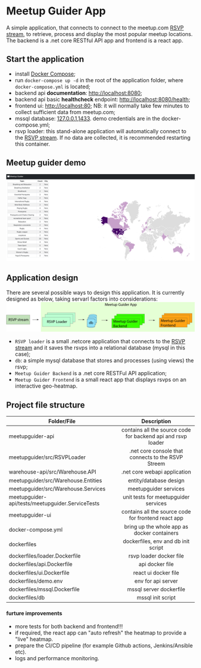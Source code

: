 # Meetup Guider App

A simple application, that connects to connect to the meetup.com [RSVP stream](https://stream.meetup.com/2/rsvps), to retrieve, process and display the most popular meetup locations. The backend is a .net core RESTful API app and frontend is a react app.

## Start the application

- install [Docker Compose](https://docs.docker.com/compose/install/);
- run `docker-compose up -d` in the root of the application folder, where `docker-compose.yml` is located; 
- backend api **documentation**: [http://localhost:8080](http://localhost:8080/);
- backend api basic **healthcheck** endpoint: [http://localhost:8080/health](http://localhost:8080/health);
- frontend ui: [http://localhost:80](http://localhost:80/); NB: it will normally take few minutes to collect sufficient data from meetup.com;
- mssql database: [127.0.0.1,1433](127.0.0.1,1433). demo credentials are in the docker-compose.yml;
- rsvp loader: this stand-alone application will automatically connect to the [RSVP stream](https://stream.meetup.com/2/rsvps). If no data are collected, it is recommended restarting this container.

## Meetup guider demo
![meetup guider app demo](./meetup-guider-demo.png)

## Application design

There are several possible ways to design this application. It is currently designed as below, taking servarl factors into considerations:
![meetup guider app design](./meetup-guider-app.jpg)

- `RSVP loader` is a small .netcore application that connects to the [RSVP stream](https://stream.meetup.com/2/rsvps) and it saves the rsvps into a relational database (mysql in this case);
- `db`: a simple mysql database that stores and processes (using views) the rsvp;
- `Meetup Guider Backend` is a .net core RESTFul API application;
- `Meetup Guider Frontend` is a small react app that displays rsvps on an interactive geo-heatmap.

## Project file structure

| Folder/File                                   | Description |
| -------------                                 |:-------------:|
| meetupguider-api                                 | contains all the source code for backend api and rsvp loader |
| meetupguider/src/RSVPLoader          | .net core console that connects to the RSVP Streem |
| warehouse-api/src/Warehouse.API               | .net core webapi application |
| meetupguider/src/Warehouse.Entities          | entity/database design |
| meetupguider/src/Warehouse.Services          | meetupguider services |
| meetupguider-api/tests/meetupguider.ServiceTests    | unit tests for meetupguider services |
| meetupguider-ui                                  | contains all the source code for frontend react app |
| docker-compose.yml                            | bring up the whole app as docker containers |
| dockerfiles                                   | dockerfiles, env and db init script |
| dockerfiles/loader.Dockerfile                    | rsvp loader docker file |
| dockerfiles/api.Dockerfile                    | api docker file |
| dockerfiles/ui.Dockerfile                    | react ui docker file |
| dockerfiles/demo.env                          | env for api server |
| dockerfiles/mssql.Dockerfile                  | mssql server dockerfile |
| dockerfiles/db                                | mssql init script |

#### furture improvements
- more tests for both backend and frontend!!!
- if required, the react app can "auto refresh" the heatmap to provide a "live" heatmap.
- prepare the CI/CD pipeline (for example Github actions, Jenkins/Ansible etc).
- logs and performance monitoring.
